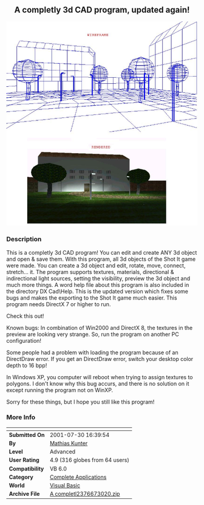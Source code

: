 ﻿<div align="center">

## A completly 3d CAD program, updated again\!

<img src="PIC2001711047432256.jpg">
</div>

### Description

This is a completly 3d CAD program! You can edit and create ANY 3d object and open & save them. With this program, all 3d objects of the Shot It game were made. You can create a 3d object and edit, rotate, move, connect, stretch... it. The program supports textures, materials, directional & indirectional light sources, setting the visibility, preview the 3d object and much more things. A word help file about this program is also included in the directory DX Cad\Help. This is the updated version which fixes some bugs and makes the exporting to the Shot It game much easier. This program needs DirectX 7 or higher to run.

Check this out!

Known bugs: In combination of Win2000 and DirectX 8, the textures in the preview are looking very strange. So, run the program on another PC configuration!

Some people had a problem with loading the program because of an DirectDraw error. If you get an DirectDraw error, switch your desktop color depth to 16 bpp!

In Windows XP, you computer will reboot when trying to assign textures to polygons. I don't know why this bug accurs, and there is no solution on it except running the program not on WinXP.

Sorry for these things, but I hope you still like this program!
 
### More Info
 


<span>             |<span>
---                |---
**Submitted On**   |2001-07-30 16:39:54
**By**             |[Mathias Kunter](https://github.com/Planet-Source-Code/PSCIndex/blob/master/ByAuthor/mathias-kunter.md)
**Level**          |Advanced
**User Rating**    |4.9 (316 globes from 64 users)
**Compatibility**  |VB 6\.0
**Category**       |[Complete Applications](https://github.com/Planet-Source-Code/PSCIndex/blob/master/ByCategory/complete-applications__1-27.md)
**World**          |[Visual Basic](https://github.com/Planet-Source-Code/PSCIndex/blob/master/ByWorld/visual-basic.md)
**Archive File**   |[A completl2376673020\.zip](https://github.com/Planet-Source-Code/mathias-kunter-a-completly-3d-cad-program-updated-again__1-24614/archive/master.zip)








